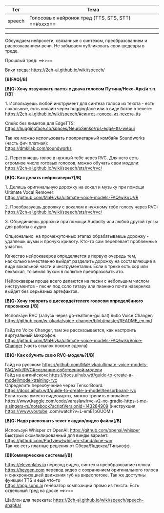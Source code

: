 Тег   | Тема
----- | ------
speech   |  Голосовых нейронок тред (TTS, STS, STT) ==#xxxx==

***

Обсуждаем нейросети, связанные с синтезом, преобразованием и распознаванием речи. Не забываем публиковать свои шедевры в треде.

Прошлый тред: ==>>==  

Вики треда: <https://2ch-ai.github.io/wiki/speech/>

**[B]FAQ[/B]**

**[B]Q: Хочу озвучивать пасты с двача голосом Путина/Неко-Арк/и т.п.[/B]**

1\. Используешь любой инструмент для синтеза голоса из текста - есть локальные, есть онлайн через huggingface или в виде ботов в телеге:  
<https://2ch-ai.github.io/wiki/speech/#синтез-голоса-из-текста-tts>

Спейс без лимитов для EdgeTTS:  
<https://huggingface.co/spaces/NeuroSenko/rus-edge-tts-webui>

Так же можно использовать проприетарный комбайн Soundworks (часть фич платная):  
<https://dmkilab.com/soundworks>

2\. Перегоняешь голос в нужный тебе через RVC. Для него есть огромное число готовых голосов, можно обучать свои модели:  
<https://2ch-ai.github.io/wiki/speech/sts/rvc/rvc/>

**[B]Q: Как делать нейрокаверы?[/B]**

1\. Делишь оригинальную дорожку на вокал и музыку при помощи Ultimate Vocal Remover:  
<https://github.com/MaHivka/ultimate-voice-models-FAQ/wiki/UVR>

2\. Преобразуешь дорожку с вокалом к нужному тебе голосу через RVC:  
<https://2ch-ai.github.io/wiki/speech/sts/rvc/rvc/>

3\. Объединяешь дорожки при помощи Audacity или любой другой тулзы для работы с аудио

Опционально: на промежуточных этапах обрабатываешь дорожку - удаляешь шумы и прочую кривоту. Кто-то сам перепевает проблемные участки.

Качество нейрокаверов определяется в первую очередь тем, насколько качественно выйдет разделить дорожку на составляющие в виде вокальной части и инструменталки. Если в треке есть хор или беквокал, то земля пухом в попытке преобразовать это.

Нейрокаверы проще всего делаются на песни с небольшим числом инструментов - песня под соло гитару или пианино почти наверняка выйдет без серьёзных артефактов.

**[B]Q: Хочу говорить в дискорде/телеге голосом определённого персонажа.[/B]**

Используй RVC (запуск через go-realtime-gui.bat) либо Voice Changer:  
<https://github.com/w-okada/voice-changer/blob/master/README_en.md>

Гайд по Voice Changer, там же рассказывается, как настроить виртуальный микрофон:  
<https://github.com/MaHivka/ultimate-voice-models-FAQ/wiki/Voice‐Changer> (часть ссылок похоже сдохла)

**[B]Q: Как обучить свою RVC-модель?[/B]**

Гайд на русском: <https://github.com/MaHivka/ultimate-voice-models-FAQ/wiki/RVC#создание-собственной-модели>  
Гайд на английском: <https://docs.aihub.wtf/guide-to-create-a-model/model-training-rvc>  
Определить переобучение через TensorBoard: <https://docs.aihub.wtf/guide-to-create-a-model/tensorboard-rvc>  
Если тыква вместо видеокарты, можно тренить в онлайне: <https://www.kaggle.com/code/varaslaw/rvc-v2-no-gradio-https-t-me-aisingers-ru/notebook?scriptVersionId=143284909> (инструкция: https://www.youtube .com/watch?v=L-emE1pGUOM )  

**[B]Q: Надо распознать текст с аудио/видео файла[/B]**

Используй Whisper от OpenAI: <https://github.com/openai/whisper>  
Быстрый скомпилированный для винды вариант: <https://github.com/Purfview/whisper-standalone-win>  
Так же есть платные решения от Сбера/Яндекса/Тинькофф.  

**[B]Коммерческие системы[/B]**

<https://elevenlabs.io> перевод видео, синтез и преобразование голоса  
<https://heygen.com> перевод видео с сохранением оригинального голоса и синхронизацией движения губ на видеопотоке. Так же доступны функции TTS и ещё что-то  
<https://app.suno.ai> генератор композиций прямо из текста. Есть отдельный тред на доске  ==>>==

Шаблон для переката: <https://2ch-ai.github.io/wiki/speech/speech-shapka/>
